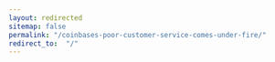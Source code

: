 ```yaml
---
layout: redirected
sitemap: false
permalink: "/coinbases-poor-customer-service-comes-under-fire/"
redirect_to:  "/"
---
```

